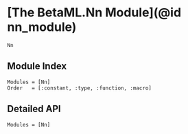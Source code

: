 # [The BetaML.Nn Module](@id nn_module)

```@docs
Nn
```

## Module Index

```@index
Modules = [Nn]
Order   = [:constant, :type, :function, :macro]
```
## Detailed API

```@autodocs
Modules = [Nn]
```
